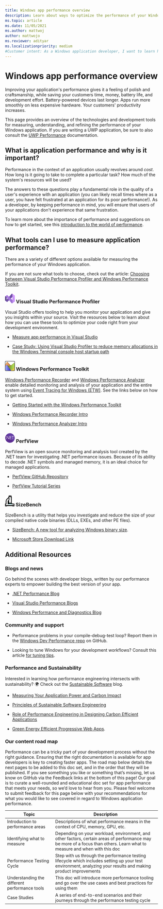 ```yaml
---
title: Windows app performance overview
description: Learn about ways to optimize the performance of your Windows apps.
ms.topic: article
ms.date: 11/05/2021
ms.author: mattwoj
author: mattwojo
ms.reviewer: adityar
ms.localizationpriority: medium
#Customer intent: As a Windows application developer, I want to learn how to measure and improve my application's performance so that my users have a better experience.
---
```


# Windows app performance overview

Improving your application's performance gives it a feeling of polish and craftsmanship, while saving your customers time, money, battery life, and development effort. Battery-powered devices last longer. Apps run more smoothly on less expensive hardware. Your customers' productivity increases.

This page provides an overview of the technologies and development tools for measuring, understanding, and refining the performance of your Windows application. If you are writing a UWP application, be sure to also consult the [UWP Performance](/windows/uwp/debug-test-perf/performance-and-xaml-ui) documentation.

## What is application performance and why is it important?

Performance in the context of an application usually revolves around _cost_. How long is it going to take to complete a particular task? How much of the system's resources will be used?

The answers to these questions play a fundamental role in the quality of a user's experience with an application (you can likely recall times where as a user, you have felt frustrated at an application for its poor performance!). As a developer, by keeping performance in mind, you will ensure that users of your applications don't experience that same frustration.

To learn more about the importance of performance and suggestions on how to get started, see this [introduction to the world of performance](introduction.md).

## What tools can I use to measure application performance?

There are a variety of different options available for measuring the performance of your Windows application.

If you are not sure what tools to choose, check out the article: [Choosing between Visual Studio Performance Profiler and Windows Performance Toolkit](./choose-between-tools.md).

### ![Visual Studio Icon](./images/vs.png) Visual Studio Performance Profiler

Visual Studio offers tooling to help you monitor your application and give you insights within your source. Visit the resources below to learn about how you can use these tools to optimize your code right from your development environment.

* [Measure app performance in Visual Studio](/visualstudio/profiling/)

* [Case Study: Using Visual Studio Profiler to reduce memory allocations in the Windows Terminal console host startup path](https://devblogs.microsoft.com/visualstudio/case-study-using-visual-studio-profiler-to-reduce-memory-allocations-in-the-windows-terminal-console-host-startup-path/)

### ![Windows Performance Analyzer Icon](./images/wpa.png) Windows Performance Toolkit

[Windows Performance Recorder](/windows-hardware/test/wpt/windows-performance-recorder) and [Windows Performance Analyzer](/windows-hardware/test/wpt/windows-performance-analyzer) enable detailed monitoring and analysis of your application and the entire system using [Event Tracing for Windows (ETW)](/windows-hardware/test/wpt/event-tracing-for-windows). See the links below on how to get started.

* [Getting Started with the Windows Performance Toolkit](/windows-hardware/test/wpt/)

* [Windows Performance Recorder Intro](https://devblogs.microsoft.com/performance-diagnostics/wpr-intro/)

* [Windows Performance Analyzer Intro](https://devblogs.microsoft.com/performance-diagnostics/wpa-intro/)

### ![PerfView Icon](./images/dotnet-logo.png) PerfView

PerfView is an open source monitoring and analysis tool created by the .NET team for investigating .NET performance issues. Because of its ability to decode .NET symbols and managed memory, it is an ideal choice for managed applications.

* [PerfView GitHub Repository](https://github.com/Microsoft/perfview)

* [PerfView Tutorial Series](https://channel9.msdn.com/Series/PerfView-Tutorial)

### ![SizeBench Icon](./images/sizebench.png) SizeBench

SizeBench is a utility that helps you investigate and reduce the size of your compiled native code binaries (DLLs, EXEs, and other PE files).

* [SizeBench: A new tool for analyzing Windows binary size](https://devblogs.microsoft.com/performance-diagnostics/sizebench-a-new-tool-for-analyzing-windows-binary-size/).

* [Microsoft Store Download Link](https://aka.ms/SizeBench)

## Additional Resources

### Blogs and news

Go behind the scenes with developer blogs, written by our performance experts to empower building the best version of your app.

* [.NET Performance Blog](https://devblogs.microsoft.com/dotnet/category/performance/)

* [Visual Studio Performance Blogs](https://devblogs.microsoft.com/visualstudio/tag/performance-profiler/)

* [Windows Performance and Diagnostics Blog](https://devblogs.microsoft.com/performance-diagnostics/)

### Community and support

* Performance problems in your compile-debug-test loop? Report them in the [Windows Dev Performance repo](https://github.com/microsoft/Windows-Dev-Performance) on GitHub.

* Looking to tune Windows for your development workflows? Consult this article [for tuning tips](/windows/dev-environment/tips).

### Performance and Sustainability

Interested in learning how performance engineering intersects with sustainability? 🌍 Check out the [Sustainable Software](https://devblogs.microsoft.com/sustainable-software/) blog.

* [Measuring Your Application Power and Carbon Impact](https://devblogs.microsoft.com/sustainable-software/measuring-your-application-power-and-carbon-impact-part-1/)

* [Principles of Sustainable Software Engineering](/learn/modules/sustainable-software-engineering-overview)

* [Role of Performance Engineering in Designing Carbon Efficient Applications](https://devblogs.microsoft.com/sustainable-software/role-of-performance-engineering-techniques-in-designing-carbon-efficient-applications/)

* [Green Energy Efficient Progressive Web Apps](https://devblogs.microsoft.com/sustainable-software/green-energy-efficient-progressive-web-apps/).

### Our content road map

Performance can be a tricky part of your development process without the right guidance. Ensuring that the right documentation is available for app developers is key to creating faster apps. The road map below details the next pages to be added to this doc set, and in the order that they will be published. If you see something you like or something that’s missing, let us know on GitHub via the Feedback links at the bottom of this page! Our goal is to curate a well-rounded and educational doc set for app performance that meets your needs, so we’d love to hear from you. Please feel welcome to submit feedback for this page below with your recommendations for what you would like to see covered in regard to Windows application performance.

|Topic |Description|
|----------|-----------|
|Introduction to performance areas|Descriptions of what performance means in the context of CPU, memory, GPU, etc.  |
|Identifying what to measure|Depending on your workload, environment, and other factors, certain areas of performance may be more of a focus than others. Learn what to measure and when with this doc|
|Performance Testing Cycle|Step with us through the performance testing lifecycle which includes setting up your test environment, analyzing your results and making product improvements|
|Understanding the different performance tools|This doc will introduce more performance tooling and go over the use cases and best practices for using them|
|Case Studies|A series of end-to-end scenarios and their journeys through the performance testing cycle|
